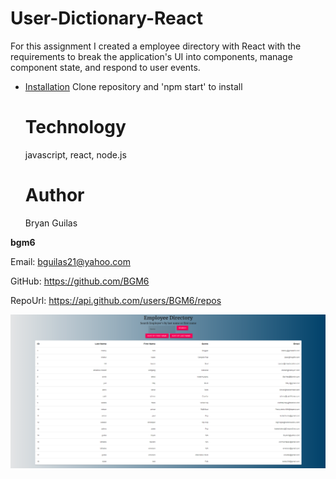 # User-Dictionary-React
    
For this assignment I created a employee directory with React with the requirements to break the application's UI into components, manage component state, and respond to user events.

* [Installation](#Installation)
Clone repository and 'npm start' to install

    # Technology
    javascript, react, node.js
    # Author 
    Bryan Guilas
    
**bgm6**
    
Email: bguilas21@yahoo.com
    
GitHub: https://github.com/BGM6
    
RepoUrl: https://api.github.com/users/BGM6/repos

![alt text](/src/assets/screenshot.PNG "Terminal Screenshot")
